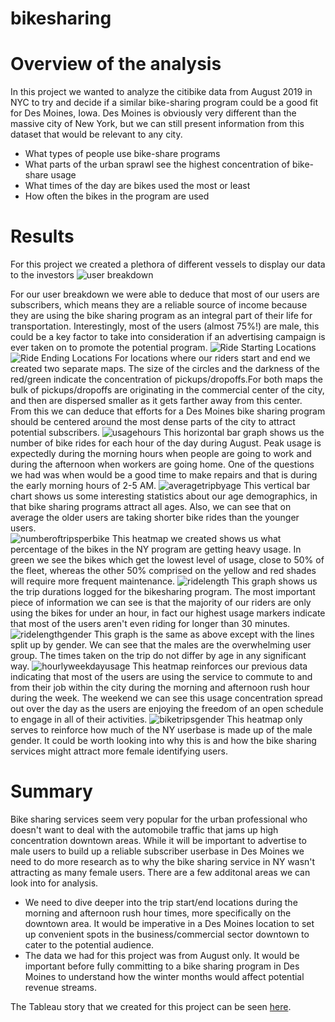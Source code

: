 # bikesharing

# Overview of the analysis
In this project we wanted to analyze the citibike data from August 2019 in NYC to try and decide if a similar bike-sharing program could be a good fit for Des Moines, Iowa. Des Moines is obviously very different than the massive city of New York, but we can still present information from this dataset that would be relevant to any city.
 - What types of people use bike-share programs
 - What parts of the urban sprawl see the highest concentration of bike-share usage
 - What times of the day are bikes used the most or least
 - How often the bikes in the program are used

# Results
For this project we created a plethora of different vessels to display our data to the investors
![user breakdown](https://user-images.githubusercontent.com/82848585/129114101-45cc16ed-2da1-403a-b1a7-f88b7b5a72b7.png)

For our user breakdown we were able to deduce that most of our users are subscribers, which means they are a reliable source of income because they are using the bike sharing program as an integral part of their life for transportation. Interestingly, most of the users (almost 75%!) are male, this could be a key factor to take into consideration if an advertising campaign is ever taken on to promote the potential program. 
![Ride Starting Locations](https://user-images.githubusercontent.com/82848585/129114236-17725c32-7252-4b4f-96d1-32a063913fb7.png)
![Ride Ending Locations](https://user-images.githubusercontent.com/82848585/129114408-c741ff9e-29d4-4904-aa3f-f64394421c40.png)
For locations where our riders start and end we created two separate maps. The size of the circles and the darkness of the red/green indicate the concentration of pickups/dropoffs.For both maps the bulk of pickups/dropoffs are originating in the commercial center of the city, and then are dispersed smaller as it gets farther away from this center. From this we can deduce that efforts for a Des Moines bike sharing program should be centered around the most dense parts of the city to attract potential subscribers. 
![usagehours](https://user-images.githubusercontent.com/82848585/129449077-f2e169cc-bbfd-43ef-b687-914768dd8edf.png)
This horizontal bar graph shows us the number of bike rides for each hour of the day during August. Peak usage is expectedly during the morning hours when people are going to work and during the afternoon when workers are going home. One of the questions we had was when would be a good time to make repairs and that is during the early morning hours of 2-5 AM.
![averagetripbyage](https://user-images.githubusercontent.com/82848585/129449136-30ffe617-520a-483a-a908-99d6e930915e.png)
This vertical bar chart shows us some interesting statistics about our age demographics, in that bike sharing programs attract all ages. Also, we can see that on average the older users are taking shorter bike rides than the younger users.  
![numberoftripsperbike](https://user-images.githubusercontent.com/82848585/129449198-94880ab7-62fe-49ca-a50b-48ee4612a425.png)
This heatmap we created shows us what percentage of the bikes in the NY program are getting heavy usage. In green we see the bikes which get the lowest level of usage, close to 50% of the fleet, whereas the other 50% comprised on the yellow and red shades will require more frequent maintenance. 
![ridelength](https://user-images.githubusercontent.com/82848585/129449222-7148bae7-a819-4ba4-a80d-968ae801ade6.png)
This graph shows us the trip durations logged for the bikesharing program. The most important piece of information we can see is that the majority of our riders are only using the bikes for under an hour, in fact our highest usage markers indicate that most of the users aren't even riding for longer than 30 minutes. 
![ridelengthgender](https://user-images.githubusercontent.com/82848585/129449240-c0f4f6dd-0a26-45ee-8e79-c61679b0429e.png)
This graph is the same as above except with the lines split up by gender. We can see that the males are the overwhelming user group. The times taken on the trip do not differ by age in any significant way. 
![hourlyweekdayusage](https://user-images.githubusercontent.com/82848585/129449262-55e9e8f9-6ae3-4c3b-b173-6eb02275ca39.png)
This heatmap reinforces our previous data indicating that most of the users are using the service to commute to and from their job within the city during the morning and afternoon rush hour during the week. The weekend we can see this usage concentration spread out over the day as the users are enjoying the freedom of an open schedule to engage in all of their activities. 
![biketripsgender](https://user-images.githubusercontent.com/82848585/129449364-3f2e8471-ee2b-4deb-96d6-941076949c8a.png)
This heatmap only serves to reinforce how much of the NY userbase is made up of the male gender. It could be worth looking into why this is and how the bike sharing services might attract more female identifying users. 


# Summary
Bike sharing services seem very popular for the urban professional who doesn't want to deal with the automobile traffic that jams up high concentration downtown areas. While it will be important to advertise to male users to build up a reliable subscriber userbase in Des Moines we need to do more research as to why the bike sharing service in NY wasn't attracting as many female users. There are a few additonal areas we can look into for analysis.
 - We need to dive deeper into the trip start/end locations during the morning and afternoon rush hour times, more specifically on the downtown area. It would be imperative in a Des Moines location to set up convenient spots in the business/commercial sector downtown to cater to the potential audience. 
 - The data we had for this project was from August only. It would be important before fully committing to a bike sharing program in Des Moines to understand how the winter months would affect potential revenue streams. 

The Tableau story that we created for this project can be seen [here](https://public.tableau.com/app/profile/alexander.brown1088/viz/NYCCitiBike_16287211921270/NYCCitiBikeAnalysis).

